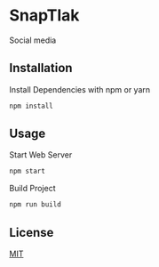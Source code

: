 # SnapTlak

Social media

## Installation

Install Dependencies with npm or yarn

```bash
npm install
```

## Usage

Start Web Server

```bash
npm start
```

Build Project

```bash
npm run build
```

## License
[MIT](https://choosealicense.com/licenses/mit/)